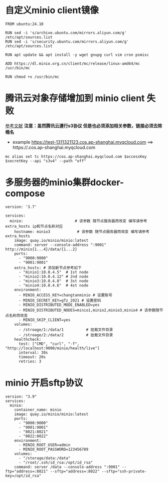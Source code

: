 # 自定义minio client镜像
```
FROM ubuntu:24.10

RUN sed -i 's/archive.ubuntu.com/mirrors.aliyun.com/g' /etc/apt/sources.list
RUN sed -i 's/security.ubuntu.com/mirrors.aliyun.com/g' /etc/apt/sources.list

RUN apt update && apt install -y wget gnupg curl vim cron psmisc

ADD https://dl.minio.org.cn/client/mc/release/linux-amd64/mc /usr/bin/mc

RUN chmod +x /usr/bin/mc
```

# 腾讯云对象存储增加到 minio client 失败

[参考文献](https://47log.com/teng-xun-yun-dui-xiang-cun-chu-zeng-jia-dao-minio/)
**注意：虽然腾讯云遵行s3协议 但是也必须添加相关参数，链接必须去除桶名**
* example 
 https://test-1311321123.cos.ap-shanghai.myqcloud.com ==> https://.cos.ap-shanghai.myqcloud.com 
```
mc alias set tc https://cos.ap-shanghai.myqcloud.com $accessKey $secretKey --api "s3v4" --path "off"
```

# 多服务器的minio集群docker-compose
```
version: '3.7'

services:
  minio:                       # 该参数 随节点服务器而改变 编写请参考extra_hosts ip和节点名称对应
    hostname: minio3            # 该参数 随节点服务器而改变 编写请参考extra_hosts 
    image: quay.io/minio/minio:latest
    command: server --console-address ":9001" http://minio{1...4}/data/{1...2}
    ports:
      - "9000:9000"
      - "9001:9001"
    extra_hosts: # 添加新节点参考如下
      - "minio1:10.0.4.5"  # 1st node
      - "minio2:10.0.4.12" # 2nd node
      - "minio3:10.0.4.8"  # 3st node
      - "minio4:10.0.4.6"  # 4st node
    environment:
      - MINIO_ACCESS_KEY=changtanminio # 设置账号
      - MINIO_SECRET_KEY=gTz_2021 # 设置密码
      - MINIO_DISTRIBUTED_MODE_ENABLED=yes
      - MINIO_DISTRIBUTED_NODES=minio1,minio2,minio3,minio4 # 该参数随节点名称而改变
      - MINIO_SKIP_CLIENT=yes
    volumes:
      - /stroage/1:/data/1          # 挂载文件目录
      - /stroage/2:/data/2          # 挂载文件目录
    healthcheck:
      test: ["CMD", "curl", "-f", "http://localhost:9000/minio/health/live"]
      interval: 30s
      timeout: 20s
      retries: 3
```

# minio 开启sftp协议
```
version: "3.9"
services:
  minio:
    container_name: minio
    image: quay.io/minio/minio:latest
    ports:
      - "9000:9000"
      - "9001:9001"
      - "8021:8021"
      - "8022:8022"
    environment:
      - MINIO_ROOT_USER=admin
      - MINIO_ROOT_PASSWORD=123456789
    volumes:
      - "/storage/data:/data"
      - "/root/.ssh/id_rsa:/opt/id_rsa"
    command: server /data --console-address ":9001" --ftp="address=:8021" --sftp="address=:8022" --sftp="ssh-private-key=/opt/id_rsa"
```